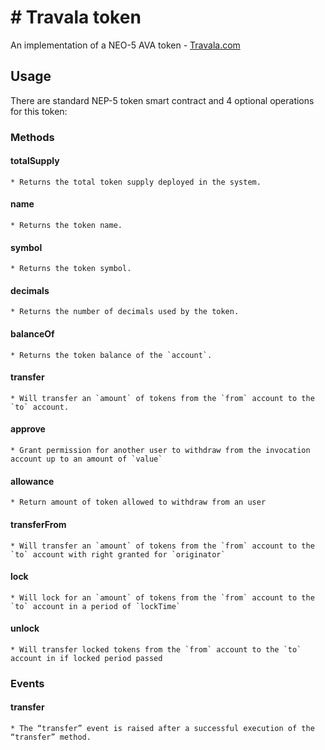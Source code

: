 # # Travala token

An implementation of a NEO-5 AVA token - [Travala.com](https://travala.com)

## Usage

There are standard NEP-5 token smart contract and 4 optional operations for this token:

### Methods

#### totalSupply

	* Returns the total token supply deployed in the system.

#### name

	* Returns the token name.

#### symbol

	* Returns the token symbol.

#### decimals

	* Returns the number of decimals used by the token.

#### balanceOf

	* Returns the token balance of the `account`.

#### transfer

	* Will transfer an `amount` of tokens from the `from` account to the `to` account.

#### approve

	* Grant permission for another user to withdraw from the invocation account up to an amount of `value`

#### allowance

	* Return amount of token allowed to withdraw from an user

#### transferFrom

	* Will transfer an `amount` of tokens from the `from` account to the `to` account with right granted for `originator`

#### lock

	* Will lock for an `amount` of tokens from the `from` account to the `to` account in a period of `lockTime`

#### unlock

	* Will transfer locked tokens from the `from` account to the `to` account in if locked period passed

### Events

#### transfer

	* The “transfer” event is raised after a successful execution of the “transfer” method.

